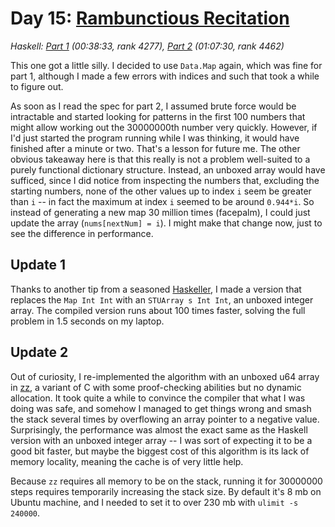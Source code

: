 # Day 15: [Rambunctious Recitation](https://adventofcode.com/2020/day/15)

*Haskell: [Part 1](https://github.com/DestyNova/advent_of_code_2020/blob/main/day15/Part1.hs) (00:38:33, rank 4277), [Part 2](https://github.com/DestyNova/advent_of_code_2020/blob/main/day15/Part1.hs) (01:07:30, rank 4462)*

This one got a little silly. I decided to use `Data.Map` again, which was fine for part 1, although I made a few errors with indices and such that took a while to figure out.

As soon as I read the spec for part 2, I assumed brute force would be intractable and started looking for patterns in the first 100 numbers that might allow working out the 30000000th number very quickly. However, if I'd just started the program running while I was thinking, it would have finished after a minute or two. That's a lesson for future me.
The other obvious takeaway here is that this really is not a problem well-suited to a purely functional dictionary structure. Instead, an unboxed array would have sufficed, since I did notice from inspecting the numbers that, excluding the starting numbers, none of the other values up to index `i` seem be greater than `i` -- in fact the maximum at index `i` seemed to be around `0.944*i`. So instead of generating a new map 30 million times (facepalm), I could just update the array (`nums[nextNum] = i`). I might make that change now, just to see the difference in performance.

## Update 1
Thanks to another tip from a seasoned [Haskeller](https://github.com/ethercrow), I made a version that replaces the `Map Int Int` with an `STUArray s Int Int`, an unboxed integer array. The compiled version runs about 100 times faster, solving the full problem in 1.5 seconds on my laptop.

## Update 2
Out of curiosity, I re-implemented the algorithm with an unboxed u64 array in [zz](https://github.com/zetzit/zz), a variant of C with some proof-checking abilities but no dynamic allocation. It took quite a while to convince the compiler that what I was doing was safe, and somehow I managed to get things wrong and smash the stack several times by overflowing an array pointer to a negative value.
Surprisingly, the performance was almost the exact same as the Haskell version with an unboxed integer array -- I was sort of expecting it to be a good bit faster, but maybe the biggest cost of this algorithm is its lack of memory locality, meaning the cache is of very little help.

Because `zz` requires all memory to be on the stack, running it for 30000000 steps requires temporarily increasing the stack size. By default it's 8 mb on Ubuntu machine, and I needed to set it to over 230 mb with `ulimit -s 240000`.
